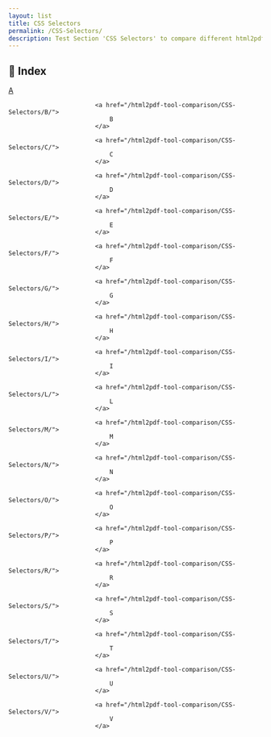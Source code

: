 ```yaml
---
layout: list
title: CSS Selectors
permalink: /CSS-Selectors/
description: Test Section 'CSS Selectors' to compare different html2pdf tools.
---
```


## 📑 Index
<div class="boxes">
                            <a href="/html2pdf-tool-comparison/CSS-Selectors/A/">
                                A
                            </a>

                            <a href="/html2pdf-tool-comparison/CSS-Selectors/B/">
                                B
                            </a>

                            <a href="/html2pdf-tool-comparison/CSS-Selectors/C/">
                                C
                            </a>

                            <a href="/html2pdf-tool-comparison/CSS-Selectors/D/">
                                D
                            </a>

                            <a href="/html2pdf-tool-comparison/CSS-Selectors/E/">
                                E
                            </a>

                            <a href="/html2pdf-tool-comparison/CSS-Selectors/F/">
                                F
                            </a>

                            <a href="/html2pdf-tool-comparison/CSS-Selectors/G/">
                                G
                            </a>

                            <a href="/html2pdf-tool-comparison/CSS-Selectors/H/">
                                H
                            </a>

                            <a href="/html2pdf-tool-comparison/CSS-Selectors/I/">
                                I
                            </a>

                            <a href="/html2pdf-tool-comparison/CSS-Selectors/L/">
                                L
                            </a>

                            <a href="/html2pdf-tool-comparison/CSS-Selectors/M/">
                                M
                            </a>

                            <a href="/html2pdf-tool-comparison/CSS-Selectors/N/">
                                N
                            </a>

                            <a href="/html2pdf-tool-comparison/CSS-Selectors/O/">
                                O
                            </a>

                            <a href="/html2pdf-tool-comparison/CSS-Selectors/P/">
                                P
                            </a>

                            <a href="/html2pdf-tool-comparison/CSS-Selectors/R/">
                                R
                            </a>

                            <a href="/html2pdf-tool-comparison/CSS-Selectors/S/">
                                S
                            </a>

                            <a href="/html2pdf-tool-comparison/CSS-Selectors/T/">
                                T
                            </a>

                            <a href="/html2pdf-tool-comparison/CSS-Selectors/U/">
                                U
                            </a>

                            <a href="/html2pdf-tool-comparison/CSS-Selectors/V/">
                                V
                            </a>
</div>


